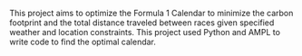 This project aims to optimize the Formula 1 Calendar to minimize the carbon footprint and the total
distance traveled between races given specified weather and location constraints. 
This project used Python and AMPL to write code to find the optimal calendar.
